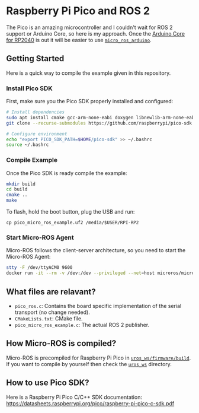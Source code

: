 # Raspberry Pi Pico and ROS 2

The Pico is an amazing microcontroller and I couldn't wait for ROS 2 support or Arduino Core, so here is my approach.
Once the [Arduino Core for RP2040](https://blog.arduino.cc/2021/01/20/welcome-raspberry-pi-to-the-world-of-microcontrollers/) is out it will be easier to use [`micro_ros_arduino`](https://github.com/micro-ROS/micro_ros_arduino).

## Getting Started

Here is a quick way to compile the example given in this repository.

### Install Pico SDK

First, make sure you the Pico SDK properly installed and configured:

```bash
# Install dependencies
sudo apt install cmake gcc-arm-none-eabi doxygen libnewlib-arm-none-eabi
git clone --recurse-submodules https://github.com/raspberrypi/pico-sdk.git $HOME/pico-sdk

# Configure environment
echo "export PICO_SDK_PATH=$HOME/pico-sdk" >> ~/.bashrc
source ~/.bashrc
```

### Compile Example

Once the Pico SDK is ready compile the example: 

```bash
mkdir build
cd build
cmake ..
make
```

To flash, hold the boot button, plug the USB and run:
```
cp pico_micro_ros_example.uf2 /media/$USER/RPI-RP2
```

### Start Micro-ROS Agent
Micro-ROS follows the client-server architecture, so you need to start the Micro-ROS Agent:

```bash
stty -F /dev/ttyACM0 9600
docker run -it --rm -v /dev:/dev --privileged --net=host microros/micro-ros-agent:foxy serial --dev /dev/ttyACM0 -b 9600
```

## What files are relavant?
- `pico_ros.c`: Contains the board specific implementation of the serial transport (no change needed).
- `CMakeLists.txt`: CMake file.
- `pico_micro_ros_example.c`: The actual ROS 2 publisher.

## How Micro-ROS is compiled?

Micro-ROS is precompiled for Raspberry Pi Pico in [`uros_ws/firmware/build`](uros_ws/firmware/build).
If you want to compile by yourself then check the [`uros_ws`](uros_ws) directory.

## How to use Pico SDK?

Here is a Raspberry Pi Pico C/C++ SDK documentation:  
https://datasheets.raspberrypi.org/pico/raspberry-pi-pico-c-sdk.pdf
